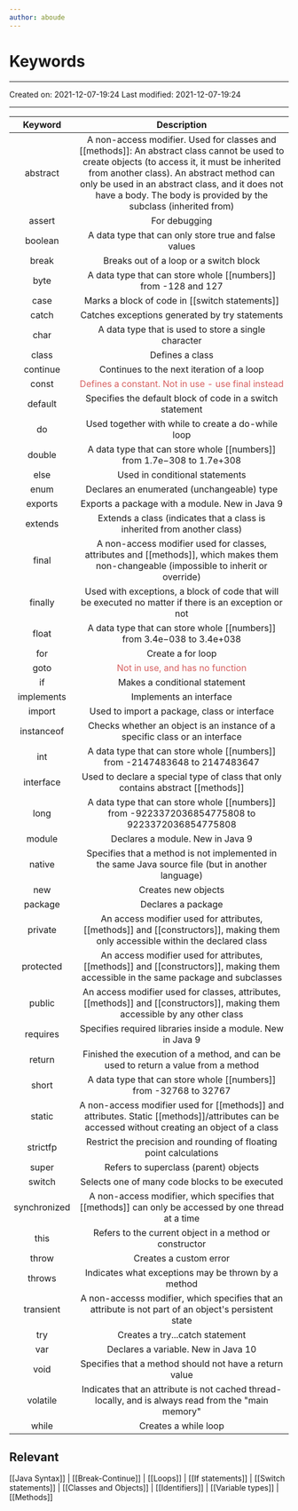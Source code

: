 ```yaml
---
author: aboude
---
```

# Keywords
___

Created on: 2021-12-07-19:24
Last modified: 2021-12-07-19:24

___


|   Keyword    |                                                                                                                                                  Description                                                                                                                                                  |
|:------------:|:-------------------------------------------------------------------------------------------------------------------------------------------------------------------------------------------------------------------------------------------------------------------------------------------------------------:|
|   abstract   | A non-access modifier. Used for classes and [[methods]]: An abstract class cannot be used to create objects (to access it, it must be inherited from another class). An abstract method can only be used in an abstract class, and it does not have a body. The body is provided by the subclass (inherited from) |
|    assert    |                                                                                                                                                 For debugging                                                                                                                                                 |
|   boolean    |                                                                                                                             A data type that can only store true and false values                                                                                                                             |
|    break     |                                                                                                                                    Breaks out of a loop or a switch block                                                                                                                                     |
|     byte     |                                                                                                                          A data type that can store whole [[numbers]] from -128 and 127                                                                                                                           |
|     case     |                                                                                                                                  Marks a block of code in [[switch statements]]                                                                                                                                   |
|    catch     |                                                                                                                                Catches exceptions generated by try statements                                                                                                                                 |
|     char     |                                                                                                                             A data type that is used to store a single character                                                                                                                              |
|    class     |                                                                                                                                                Defines a class                                                                                                                                                |
|   continue   |                                                                                                                                   Continues to the next iteration of a loop                                                                                                                                   |
|    const     |                                                                                                                              <span style="color:#d76060">Defines a constant. Not in use - use final instead</span>                                                                                                                               |
|   default    |                                                                                                                           Specifies the default block of code in a switch statement                                                                                                                           |
|      do      |                                                                                                                              Used together with while to create a do-while loop                                                                                                                               |
|    double    |                                                                                                                      A data type that can store whole [[numbers]] from 1.7e−308 to 1.7e+308                                                                                                                       |
|     else     |                                                                                                                                        Used in conditional statements                                                                                                                                         |
|     enum     |                                                                                                                                  Declares an enumerated (unchangeable) type                                                                                                                                   |
|   exports    |                                                                                                                                Exports a package with a module. New in Java 9                                                                                                                                 |
|   extends    |                                                                                                                   Extends a class (indicates that a class is inherited from another class)                                                                                                                    |
|    final     |                                                                                      A non-access modifier used for classes, attributes and [[methods]], which makes them non-changeable (impossible to inherit or override)                                                                                      |
|   finally    |                                                                                                     Used with exceptions, a block of code that will be executed no matter if there is an exception or not                                                                                                     |
|    float     |                                                                                                                      A data type that can store whole [[numbers]] from 3.4e−038 to 3.4e+038                                                                                                                       |
|     for      |                                                                                                                                               Create a for loop                                                                                                                                               |
|     goto     |                                                                                                                      <span style="color:#d76060">Not in use, and has no function</span>                                                                                                                       |
|      if      |                                                                                                                                         Makes a conditional statement                                                                                                                                         |
|  implements  |                                                                                                                                            Implements an interface                                                                                                                                            |
|    import    |                                                                                                                                 Used to import a package, class or interface                                                                                                                                  |
|  instanceof  |                                                                                                                  Checks whether an object is an instance of a specific class or an interface                                                                                                                  |
|     int      |                                                                                                                    A data type that can store whole [[numbers]] from -2147483648 to 2147483647                                                                                                                    |
|  interface   |                                                                                                                  Used to declare a special type of class that only contains abstract [[methods]]                                                                                                                  |
|     long     |                                                                                                           A data type that can store whole [[numbers]] from -9223372036854775808 to 9223372036854775808                                                                                                           |
|    module    |                                                                                                                                       Declares a module. New in Java 9                                                                                                                                        |
|    native    |                                                                                                       Specifies that a method is not implemented in the same Java source file (but in another language)                                                                                                       |
|     new      |                                                                                                                                              Creates new objects                                                                                                                                              |
|   package    |                                                                                                                                              Declares a package                                                                                                                                               |
|   private    |                                                                                            An access modifier used for attributes, [[methods]] and [[constructors]], making them only accessible within the declared class                                                                                            |
|  protected   |                                                                                          An access modifier used for attributes, [[methods]] and [[constructors]], making them accessible in the same package and subclasses                                                                                          |
|    public    |                                                                                             An access modifier used for classes, attributes, [[methods]] and [[constructors]], making them accessible by any other class                                                                                              |
|   requires   |                                                                                                                          Specifies required libraries inside a module. New in Java 9                                                                                                                          |
|    return    |                                                                                                              Finished the execution of a method, and can be used to return a value from a method                                                                                                              |
|    short     |                                                                                                                         A data type that can store whole [[numbers]] from -32768 to 32767                                                                                                                         |
|    static    |                                                                                    A non-access modifier used for [[methods]] and attributes. Static [[methods]]/attributes can be accessed without creating an object of a class                                                                                     |
|   strictfp   |                                                                                                                      Restrict the precision and rounding of floating point calculations                                                                                                                       |
|    super     |                                                                                                                                     Refers to superclass (parent) objects                                                                                                                                     |
|    switch    |                                                                                                                                Selects one of many code blocks to be executed                                                                                                                                 |
| synchronized |                                                                                                       A non-access modifier, which specifies that [[methods]] can only be accessed by one thread at a time                                                                                                        |
|     this     |                                                                                                                            Refers to the current object in a method or constructor                                                                                                                            |
|    throw     |                                                                                                                                            Creates a custom error                                                                                                                                             |
|    throws    |                                                                                                                              Indicates what exceptions may be thrown by a method                                                                                                                              |
|  transient   |                                                                                                     A non-accesss modifier, which specifies that an attribute is not part of an object's persistent state                                                                                                     |
|     try      |                                                                                                                                        Creates a try...catch statement                                                                                                                                        |
|     var      |                                                                                                                                      Declares a variable. New in Java 10                                                                                                                                      |
|     void     |                                                                                                                            Specifies that a method should not have a return value                                                                                                                             |
|   volatile   |                                                                                                      Indicates that an attribute is not cached thread-locally, and is always read from the "main memory"                                                                                                      |
|    while     |                                                                                                                                             Creates a while loop                                                                                                                                              |

## Relevant 
[[Java Syntax]] | [[Break-Continue]] | [[Loops]] | [[If statements]] | [[Switch statements]] | [[Classes and Objects]] | [[Identifiers]] | [[Variable types]] | [[Methods]]